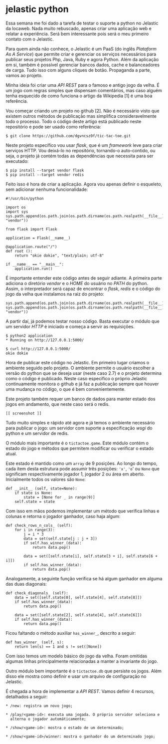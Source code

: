 jelastic python
===============

Essa semana me foi dado a tarefa de testar o suporte a python no
Jelastic da locaweb. Nada muito rebuscado, apenas criar uma aplicação
web e relatar a experiência. Será bem interessante pois será o meu
primeiro contato com o Jelastic.

Para quem ainda não conhece, o Jelastic é um PaaS (do inglês
*Plataform As A Service*) que permite criar e gerenciar os serviços
necessários para publicar seus projetos Php, Java, Ruby e agora
Python. Além da aplicação em si, também é possível gerenciar bancos
dados, cache e balanceadores de carga. Tudo isso com alguns cliques de
botão. Propaganda a parte, vamos ao projeto.

Minha ideia foi criar uma *API REST* para o famoso e antigo jogo da
velha. É um jogo com regras simples que dispensam comentários, mas
caso alguém tenha esquecido de como funciona o artigo da Wikipedia [1]
é uma boa referência.

Vou começar criando um projeto no github [2]. Não é necessário visto
que existem outros métodos de publicação mas simplifica
consideravelmente todo o processo. Todo o código deste artigo está
publicado neste repositório e pode ser usado como referência:

    $ git clone https://github.com/dgvncsz0f/tic-tac-toe.git

Neste projeto específico vou usar *flask*, que é um *framework* leve
para criar serviços HTTP. Vou deixá-lo no repositório, tornando-o
auto-contido, ou seja, o projeto já contém todas as dependências que
necessita para ser executado:

    $ pip install --target vendor flask
    $ pip install --target vendor redis

Feito isso é hora de criar a aplicação. Agora vou apenas definir o
esqueleto, sem adicionar nenhuma funcionalidade:

    #!/usr/bin/python
     
    import os
    import sys
    sys.path.append(os.path.join(os.path.dirname(os.path.realpath(__file__)), "vendor"))
     
    from flask import Flask
     
    application = Flask(__name__)
     
    @application.route("/")
    def root ():
        return "okie dokie", "text/plain; utf-8"
     
    if __name__ == "__main__":
        application.run()

É importante entender este código antes de seguir adiante. A primeira
parte adiciona o diretório *vendor* e o *HOME* do usuário no *PATH* do
python. Assim, o interpretador será capaz de encontrar o *flask*,
*redis* e o código do jogo da velha que instalamos na raiz do projeto:

    sys.path.append(os.path.join(os.path.dirname(os.path.realpath(__file__))))
    sys.path.append(os.path.join(os.path.dirname(os.path.realpath(__file__)), "vendor"))

A partir daí, já podemos testar nosso código. Basta executar o módulo
que um servidor *HTTP* é iniciado e começa a servir as requisições.

    $ python2 application
    * Running on http://127.0.0.1:5000/

    $ curl http://127.0.0.1:5000/
    okie dokie

Hora de publicar este código no Jelastic. Em primeiro lugar criamos o
ambiente seguido pelo projeto. O ambiente permite o usuário escolher a
versão do python que se deseja usar (neste caso 2.7) e o projeto
determina como o código é publicado. Neste caso específico o próprio
Jelastic continuamente monitora o github e já faz a publicação sempre
que houver uma mudança no código, o que é bem convenientemente.

Este projeto também requer um banco de dados para manter estado dos
jogos em andamento, que neste caso será o redis.

    [[ screenshot ]]

Tudo muito simples e rápido até agora e já temos o ambiente necessário
para publicar o jogo: um servidor com suporte a especificação *wsgi*
do python e um servidor de redis.

O módulo mais importante é o `tictactoe.game`. Este módulo contém o
estado do jogo e métodos que permitem modificar ou verificar o estado
atual.

Este estado é mantido como um `array` de 9 posições. Ao longo do
tempo, cada item desta estrutura pode assumir três posições: `'x'`,
`'o`' ou `None` que significam respectivamente jogador 1, jogador 2 ou
área em aberto. Inicialmente todos os valores são `None`:

    def __init__ (self, state=None):
        if state is None:
            state = [None for _ in range(9)]
        self.state = state
    
Com isso em mãos podemos implementar um método que verifica linhas e
colunas e retorna o jogador ganhador, caso haja algum:

    def check_rows_n_cols_ (self):
        for i in range(3):
            j = i * 3
            data = set(self.state[j : j + 3])
            if self.has_winner_(data):
                return data.pop()

            data = set([self.state[i], self.state[3 + i], self.state[6 + i]])
            if self.has_winner_(data):
                return data.pop()

Analogamente, a seguinte função verifica se há algum ganhador em
alguma das duas diagonais:

    def check_diagonals_ (self):
        data = set([self.state[0], self.state[4], self.state[8]])
        if self.has_winner_(data):
            return data.pop()

        data = set([self.state[2], self.state[4], self.state[6]])
        if self.has_winner_(data):
            return data.pop()

Ficou faltando o método auxiliar `has_winner_`, descrito a seguir:

    def has_winner_ (self, s):
        return len(s) == 1 and s != set([None])

Com isso temos um modelo básico do jogo da velha. Foram omitidas
algumas linhas principalmente relacionadas a manter a invariante do
jogo.

Outro módulo bem importante é o `tictactoe.db` que persiste os
jogos. Além disso ele mostra como definir e usar um arquivo de
configuração no Jelastic.

É chegada a hora de implementar a *API REST*. Vamos definir 4
recursos, detalhados a seguir:

    * /new: registra um novo jogo;
    
    * /play/<game-id>: executa uma jogada. O próprio servidor seleciona e
      alterna o jogador automáticamente;

    * /show/<game-id>: mostra o estado de um determinado;

    * /show/<game-id>/winner: mostra o ganhador do um determinado jogo;
